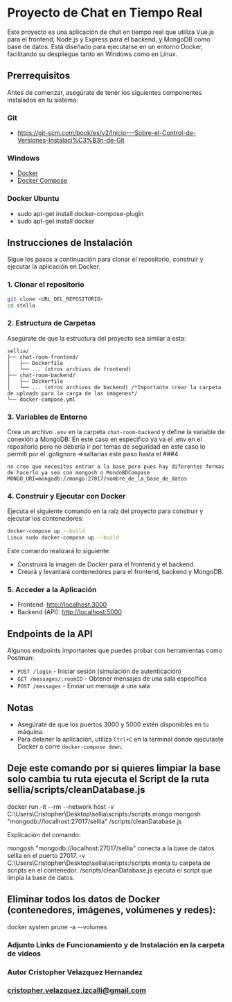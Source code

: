 # Proyecto de Chat en Tiempo Real

Este proyecto es una aplicación de chat en tiempo real que utiliza Vue.js para el frontend, Node.js y Express para el backend, y MongoDB como base de datos. Está diseñado para ejecutarse en un entorno Docker, facilitando su despliegue tanto en Windows como en Linux.

## Prerrequisitos

Antes de comenzar, asegúrate de tener los siguientes componentes instalados en tu sistema:

### Git
- https://git-scm.com/book/es/v2/Inicio---Sobre-el-Control-de-Versiones-Instalaci%C3%B3n-de-Git
### Windows
- [Docker](https://www.docker.com/get-started)
- [Docker Compose](https://docs.docker.com/compose/install/)


### Docker Ubuntu
- sudo apt-get install docker-compose-plugin
- sudo apt-get install docker

## Instrucciones de Instalación

Sigue los pasos a continuación para clonar el repositorio, construir y ejecutar la aplicación en Docker.

### 1. Clonar el repositorio

```bash
git clone <URL_DEL_REPOSITORIO>
cd stella
```

### 2. Estructura de Carpetas

Asegúrate de que la estructura del proyecto sea similar a esta:

```
sellia/
├── chat-room-frontend/
│   ├── Dockerfile
│   └── ... (otros archivos de frontend)
├── chat-room-backend/
│   ├── Dockerfile
│   └── ... (otros archivos de backend) /*Importante crear la carpeta de uploads para la carga de las imagenes*/
└── docker-compose.yml
```

### 3. Variables de Entorno

Crea un archivo `.env` en la carpeta `chat-room-backend` y define la variable de conexión a MongoDB:
En este caso en especifico ya va el .env en el repositorio pero no deberia ir por temas de seguridad en este caso lo permiti por el .gotignore
=>saltarias este paso hasta el ###4

```
no creo que necesites entrar a la base pero pues hay diferentes formas de hacerlo ya sea con mongosh o MondoBDCompase
MONGO_URI=mongodb://mongo:27017/nombre_de_la_base_de_datos
```

### 4. Construir y Ejecutar con Docker

Ejecuta el siguiente comando en la raíz del proyecto para construir y ejecutar los contenedores:

```bash
docker-compose up --build
Linux sudo docker-compose up --build
```

Este comando realizará lo siguiente:

- Construirá la imagen de Docker para el frontend y el backend.
- Creará y levantará contenedores para el frontend, backend y MongoDB.

### 5. Acceder a la Aplicación

- Frontend: [http://localhost:3000](http://localhost:3000)
- Backend (API): [http://localhost:5000](http://localhost:5000)

## Endpoints de la API

Algunos endpoints importantes que puedes probar con herramientas como Postman:

- `POST /login` - Iniciar sesión (simulación de autenticación)
- `GET /messages/:roomID` - Obtener mensajes de una sala específica
- `POST /messages` - Enviar un mensaje a una sala

## Notas

- Asegúrate de que los puertos 3000 y 5000 estén disponibles en tu máquina.
- Para detener la aplicación, utiliza `Ctrl+C` en la terminal donde ejecutaste Docker o corre `docker-compose down`.

## Deje este comando por si quieres limpiar la base solo cambia tu ruta ejecuta el  Script de la ruta sellia/scripts/cleanDatabase.js

docker run -it --rm --network host -v C:\Users\Cristopher\Desktop\sellia\scripts:/scripts mongo mongosh "mongodb://localhost:27017/sellia" /scripts/cleanDatabase.js

Explicación del comando:

mongosh "mongodb://localhost:27017/sellia" conecta a la base de datos sellia en el puerto 27017.
-v C:\Users\Cristopher\Desktop\sellia\scripts:/scripts monta tu carpeta de scripts en el contenedor.
/scripts/cleanDatabase.js ejecuta el script que limpia la base de datos.

## Eliminar todos los datos de Docker (contenedores, imágenes, volúmenes y redes):
docker system prune -a --volumes


### Adjunto Links de Funcionamiento y de Instalación en la carpeta de videos



### Autor Cristopher Velazquez Hernandez
### cristopher.velazquez.izcalli@gmail.com 
